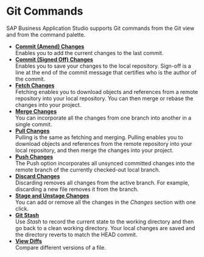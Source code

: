 <!-- loio591454886f4f4fc59a6a6c08291c377e -->

# Git Commands

SAP Business Application Studio supports Git commands from the Git view and from the command palette.

-   **[Commit \(Amend\) Changes](Commit_Amend_Changes_460ff49.md "Enables you to add the current changes to the last commit.")**  
Enables you to add the current changes to the last commit.
-   **[Commit \(Signed Off\) Changes](Commit_Signed_Off_Changes_6b32b52.md "Enables you to save your changes to the local repository. Sign-off is a line at the end
		of the commit message that certifies who is the author of the commit.")**  
Enables you to save your changes to the local repository. Sign-off is a line at the end of the commit message that certifies who is the author of the commit.
-   **[Fetch Changes](Fetch_Changes_541f49f.md "Fetching enables you to download objects and references from a remote repository into
		your local repository. You can then merge or rebase the changes into your
		project.")**  
Fetching enables you to download objects and references from a remote repository into your local repository. You can then merge or rebase the changes into your project.
-   **[Merge Changes](Merge_Changes_588c283.md "You can incorporate all the changes from one branch into another in a single
		commit.")**  
You can incorporate all the changes from one branch into another in a single commit.
-   **[Pull Changes](Pull_Changes_952f893.md "Pulling is the same as fetching and merging. Pulling enables you to download objects and
		references from the remote repository into your local repository, and then merge the changes
		into your project.")**  
Pulling is the same as fetching and merging. Pulling enables you to download objects and references from the remote repository into your local repository, and then merge the changes into your project.
-   **[Push Changes](Push_Changes_c1d3584.md "The Push option incorporates all unsynced committed changes into the remote branch of
		the currently checked-out local branch.")**  
The Push option incorporates all unsynced committed changes into the remote branch of the currently checked-out local branch.
-   **[Discard Changes](Discard_Changes_c5567f9.md "Discarding removes all changes from the active branch. For example, discarding a new
		file removes it from the branch.")**  
Discarding removes all changes from the active branch. For example, discarding a new file removes it from the branch.
-   **[Stage and Unstage Changes](Stage_and_Unstage_Changes_700e1cb.md "You can add or remove all the changes in the Changes section with
		one click.")**  
You can add or remove all the changes in the *Changes* section with one click.
-   **[Git Stash](Git_Stash_ac0dca6.md "Use Stash to record the current state to the working directory
		and then go back to a clean working directory. Your local changes are saved and the
		directory reverts to match the HEAD commit.")**  
Use *Stash* to record the current state to the working directory and then go back to a clean working directory. Your local changes are saved and the directory reverts to match the HEAD commit.
-   **[View Diffs](View_Diffs_11f5b00.md "Compare different versions of a file.")**  
Compare different versions of a file.

